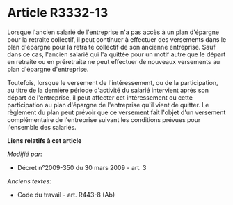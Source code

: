 # Article R3332-13

Lorsque l'ancien salarié de l'entreprise n'a pas accès à un plan d'épargne pour la retraite collectif, il peut continuer à
effectuer des versements dans le plan d'épargne pour la retraite collectif de son ancienne entreprise. Sauf dans ce cas,
l'ancien salarié qui l'a quittée pour un motif autre que le départ en retraite ou en préretraite ne peut effectuer de
nouveaux versements au plan d'épargne d'entreprise.

Toutefois, lorsque le versement de l'intéressement, ou de la participation, au titre de la dernière période d'activité du
salarié intervient après son départ de l'entreprise, il peut affecter cet intéressement ou cette participation au plan
d'épargne de l'entreprise qu'il vient de quitter. Le règlement du plan peut prévoir que ce versement fait l'objet d'un
versement complémentaire de l'entreprise suivant les conditions prévues pour l'ensemble des salariés.

**Liens relatifs à cet article**

_Modifié par_:

  - Décret n°2009-350 du 30 mars 2009 - art. 3

_Anciens textes_:

  - Code du travail - art. R443-8 (Ab)
